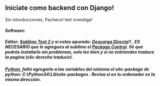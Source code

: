 ## Iniciate como backend con Django!
Sin introducciones, Pacheco! lee! investiga!

#### Software:
##### Editor: [Sublime Text 2] y si estas apurado: [Descarga Directa]!! , ES NECESARIO que le agregues al sublime el [Package Control]. Sé que podrás instalarlo sin problemas, solo lee bien y si no entriendes traduce la pagina (clic derecho traducir).

##### [Python], faltó agregarle a las variables del sistema el site-package de python: C:\Python34\Lib\site-packages . Revisa si en tu ordenador es la misma dirección.

#####

[Sublime Text 2]:http://www.sublimetext.com/
[Descarga Directa]:http://c758482.r82.cf2.rackcdn.com/Sublime%20Text%202.0.2%20Setup.exe
[Package Control]:https://packagecontrol.io/installation
[Python]:www.python.org

